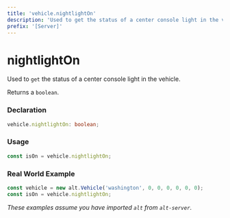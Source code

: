 ```yaml
---
title: 'vehicle.nightlightOn'
description: 'Used to get the status of a center console light in the vehicle.'
prefix: '[Server]'
---
```


# nightlightOn

Used to `get` the status of a center console light in the vehicle.

Returns a `boolean`.

### Declaration

```typescript
vehicle.nightlightOn: boolean;
```

### Usage

```js
const isOn = vehicle.nightlightOn;
```

### Real World Example

```js
const vehicle = new alt.Vehicle('washington', 0, 0, 0, 0, 0, 0);
const isOn = vehicle.nightlightOn;
```

_These examples assume you have imported `alt` from `alt-server`._